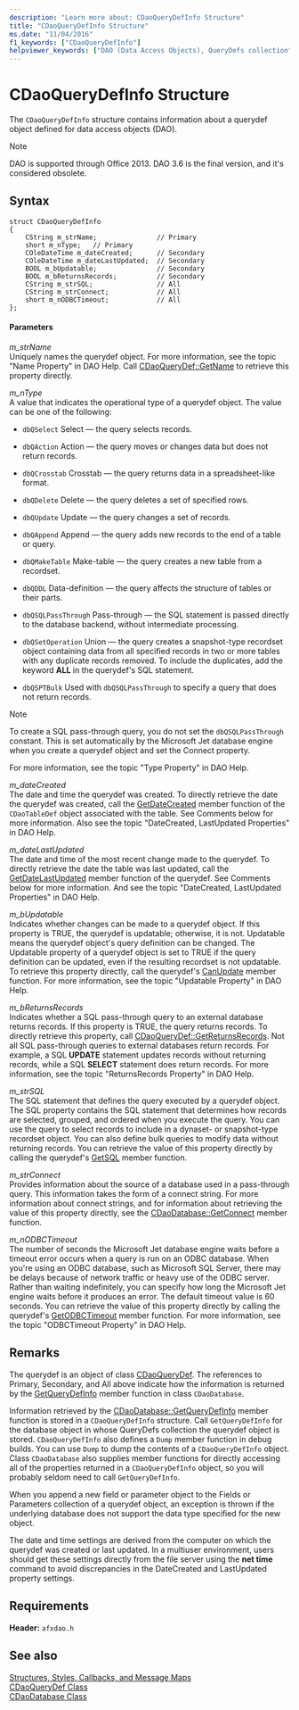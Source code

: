 ```yaml
---
description: "Learn more about: CDaoQueryDefInfo Structure"
title: "CDaoQueryDefInfo Structure"
ms.date: "11/04/2016"
f1_keywords: ["CDaoQueryDefInfo"]
helpviewer_keywords: ["DAO (Data Access Objects), QueryDefs collection", "CDaoQueryDefInfo structure [MFC]"]
---
```

# CDaoQueryDefInfo Structure

The `CDaoQueryDefInfo` structure contains information about a querydef object defined for data access objects (DAO).

> [!NOTE]
> DAO is supported through Office 2013. DAO 3.6 is the final version, and it's considered obsolete.

## Syntax

```
struct CDaoQueryDefInfo
{
    CString m_strName;               // Primary
    short m_nType;   // Primary
    COleDateTime m_dateCreated;      // Secondary
    COleDateTime m_dateLastUpdated;  // Secondary
    BOOL m_bUpdatable;               // Secondary
    BOOL m_bReturnsRecords;          // Secondary
    CString m_strSQL;                // All
    CString m_strConnect;            // All
    short m_nODBCTimeout;            // All
};
```

#### Parameters

*m_strName*<br/>
Uniquely names the querydef object. For more information, see the topic "Name Property" in DAO Help. Call [CDaoQueryDef::GetName](../../mfc/reference/cdaoquerydef-class.md#getname) to retrieve this property directly.

*m_nType*<br/>
A value that indicates the operational type of a querydef object. The value can be one of the following:

- `dbQSelect` Select — the query selects records.

- `dbQAction` Action — the query moves or changes data but does not return records.

- `dbQCrosstab` Crosstab — the query returns data in a spreadsheet-like format.

- `dbQDelete` Delete — the query deletes a set of specified rows.

- `dbQUpdate` Update — the query changes a set of records.

- `dbQAppend` Append — the query adds new records to the end of a table or query.

- `dbQMakeTable` Make-table — the query creates a new table from a recordset.

- `dbQDDL` Data-definition — the query affects the structure of tables or their parts.

- `dbQSQLPassThrough` Pass-through — the SQL statement is passed directly to the database backend, without intermediate processing.

- `dbQSetOperation` Union — the query creates a snapshot-type recordset object containing data from all specified records in two or more tables with any duplicate records removed. To include the duplicates, add the keyword **ALL** in the querydef's SQL statement.

- `dbQSPTBulk` Used with `dbQSQLPassThrough` to specify a query that does not return records.

> [!NOTE]
> To create a SQL pass-through query, you do not set the `dbQSQLPassThrough` constant. This is set automatically by the Microsoft Jet database engine when you create a querydef object and set the Connect property.

For more information, see the topic "Type Property" in DAO Help.

*m_dateCreated*<br/>
The date and time the querydef was created. To directly retrieve the date the querydef was created, call the [GetDateCreated](../../mfc/reference/cdaotabledef-class.md#getdatecreated) member function of the `CDaoTableDef` object associated with the table. See Comments below for more information. Also see the topic "DateCreated, LastUpdated Properties" in DAO Help.

*m_dateLastUpdated*<br/>
The date and time of the most recent change made to the querydef. To directly retrieve the date the table was last updated, call the [GetDateLastUpdated](../../mfc/reference/cdaoquerydef-class.md#getdatelastupdated) member function of the querydef. See Comments below for more information. And see the topic "DateCreated, LastUpdated Properties" in DAO Help.

*m_bUpdatable*<br/>
Indicates whether changes can be made to a querydef object. If this property is TRUE, the querydef is updatable; otherwise, it is not. Updatable means the querydef object's query definition can be changed. The Updatable property of a querydef object is set to TRUE if the query definition can be updated, even if the resulting recordset is not updatable. To retrieve this property directly, call the querydef's [CanUpdate](../../mfc/reference/cdaoquerydef-class.md#canupdate) member function. For more information, see the topic "Updatable Property" in DAO Help.

*m_bReturnsRecords*<br/>
Indicates whether a SQL pass-through query to an external database returns records. If this property is TRUE, the query returns records. To directly retrieve this property, call [CDaoQueryDef::GetReturnsRecords](../../mfc/reference/cdaoquerydef-class.md#getreturnsrecords). Not all SQL pass-through queries to external databases return records. For example, a SQL **UPDATE** statement updates records without returning records, while a SQL **SELECT** statement does return records. For more information, see the topic "ReturnsRecords Property" in DAO Help.

*m_strSQL*<br/>
The SQL statement that defines the query executed by a querydef object. The SQL property contains the SQL statement that determines how records are selected, grouped, and ordered when you execute the query. You can use the query to select records to include in a dynaset- or snapshot-type recordset object. You can also define bulk queries to modify data without returning records. You can retrieve the value of this property directly by calling the querydef's [GetSQL](../../mfc/reference/cdaoquerydef-class.md#getsql) member function.

*m_strConnect*<br/>
Provides information about the source of a database used in a pass-through query. This information takes the form of a connect string. For more information about connect strings, and for information about retrieving the value of this property directly, see the [CDaoDatabase::GetConnect](../../mfc/reference/cdaodatabase-class.md#getconnect) member function.

*m_nODBCTimeout*<br/>
The number of seconds the Microsoft Jet database engine waits before a timeout error occurs when a query is run on an ODBC database. When you're using an ODBC database, such as Microsoft SQL Server, there may be delays because of network traffic or heavy use of the ODBC server. Rather than waiting indefinitely, you can specify how long the Microsoft Jet engine waits before it produces an error. The default timeout value is 60 seconds. You can retrieve the value of this property directly by calling the querydef's [GetODBCTimeout](../../mfc/reference/cdaoquerydef-class.md#getodbctimeout) member function. For more information, see the topic "ODBCTimeout Property" in DAO Help.

## Remarks

The querydef is an object of class [CDaoQueryDef](../../mfc/reference/cdaoquerydef-class.md). The references to Primary, Secondary, and All above indicate how the information is returned by the [GetQueryDefInfo](../../mfc/reference/cdaodatabase-class.md#getquerydefinfo) member function in class `CDaoDatabase`.

Information retrieved by the [CDaoDatabase::GetQueryDefInfo](../../mfc/reference/cdaodatabase-class.md#getquerydefinfo) member function is stored in a `CDaoQueryDefInfo` structure. Call `GetQueryDefInfo` for the database object in whose QueryDefs collection the querydef object is stored. `CDaoQueryDefInfo` also defines a `Dump` member function in debug builds. You can use `Dump` to dump the contents of a `CDaoQueryDefInfo` object. Class `CDaoDatabase` also supplies member functions for directly accessing all of the properties returned in a `CDaoQueryDefInfo` object, so you will probably seldom need to call `GetQueryDefInfo`.

When you append a new field or parameter object to the Fields or Parameters collection of a querydef object, an exception is thrown if the underlying database does not support the data type specified for the new object.

The date and time settings are derived from the computer on which the querydef was created or last updated. In a multiuser environment, users should get these settings directly from the file server using the **net time** command to avoid discrepancies in the DateCreated and LastUpdated property settings.

## Requirements

**Header:** `afxdao.h`

## See also

[Structures, Styles, Callbacks, and Message Maps](../../mfc/reference/structures-styles-callbacks-and-message-maps.md)<br/>
[CDaoQueryDef Class](../../mfc/reference/cdaoquerydef-class.md)<br/>
[CDaoDatabase Class](../../mfc/reference/cdaodatabase-class.md)
